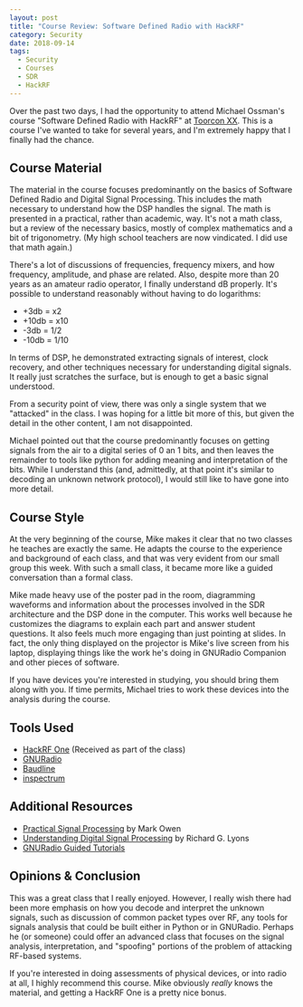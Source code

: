 ```yaml
---
layout: post
title: "Course Review: Software Defined Radio with HackRF"
category: Security
date: 2018-09-14
tags:
  - Security
  - Courses
  - SDR
  - HackRF
---
```


Over the past two days, I had the opportunity to attend Michael Ossman's course
"Software Defined Radio with HackRF" at [Toorcon XX](https://toorcon.org).  This
is a course I've wanted to take for several years, and I'm extremely happy that
I finally had the chance.

## Course Material ##

The material in the course focuses predominantly on the basics of Software
Defined Radio and Digital Signal Processing.  This includes the math necessary
to understand how the DSP handles the signal.  The math is presented in a
practical, rather than academic, way.  It's not a math class, but a review of
the necessary basics, mostly of complex mathematics and a bit of trigonometry.
(My high school teachers are now vindicated.  I did use that math again.)

There's a lot of discussions of frequencies, frequency mixers, and how
frequency, amplitude, and phase are related.  Also, despite more than 20 years
as an amateur radio operator, I finally understand dB properly.  It's possible
to understand reasonably without having to do logarithms:

- +3db = x2
- +10db = x10
- -3db = 1/2
- -10db = 1/10

In terms of DSP, he demonstrated extracting signals of interest, clock recovery,
and other techniques necessary for understanding digital signals.  It really
just scratches the surface, but is enough to get a basic signal understood.

From a security point of view, there was only a single system that we "attacked"
in the class.  I was hoping for a little bit more of this, but given the detail
in the other content, I am not disappointed.

Michael pointed out that the course predominantly focuses on getting signals
from the air to a digital series of 0 an 1 bits, and then leaves the remainder
to tools like python for adding meaning and interpretation of the bits.  While I
understand this (and, admittedly, at that point it's similar to decoding an
unknown network protocol), I would still like to have gone into more detail.

## Course Style ##

At the very beginning of the course, Mike makes it clear that no two classes he
teaches are exactly the same.  He adapts the course to the experience and
background of each class, and that was very evident from our small group this
week.  With such a small class, it became more like a guided conversation than a
formal class.

Mike made heavy use of the poster pad in the room, diagramming waveforms and
information about the processes involved in the SDR architecture and the DSP
done in the computer.  This works well because he customizes the diagrams to
explain each part and answer student questions.  It also feels much more
engaging than just pointing at slides.  In fact, the only thing displayed on the
projector is Mike's live screen from his laptop, displaying things like the work
he's doing in GNURadio Companion and other pieces of software.

If you have devices you're interested in studying, you should bring them along
with you.  If time permits, Michael tries to work these devices into the
analysis during the course.

## Tools Used ##

- [HackRF One](https://greatscottgadgets.com/hackrf/) (Received as part of the class)
- [GNURadio](https://www.gnuradio.org/)
- [Baudline](http://www.baudline.com/)
- [inspectrum](https://github.com/miek/inspectrum)

## Additional Resources ##

- [Practical Signal Processing](https://amzn.to/2MwwChc) by Mark Owen
- [Understanding Digital Signal Processing](https://amzn.to/2QqMDZ4) by Richard G. Lyons
- [GNURadio Guided Tutorials](https://wiki.gnuradio.org/index.php/Guided_Tutorials)

## Opinions & Conclusion ##

This was a great class that I really enjoyed.  However, I really wish there had
been more emphasis on how you decode and interpret the unknown signals, such as
discussion of common packet types over RF, any tools for signals analysis that
could be built either in Python or in GNURadio.  Perhaps he (or someone) could
offer an advanced class that focuses on the signal analysis, interpretation, and
"spoofing" portions of the problem of attacking RF-based systems.

If you're interested in doing assessments of physical devices, or into radio at
all, I highly recommend this course.  Mike obviously *really* knows the
material, and getting a HackRF One is a pretty nice bonus.
